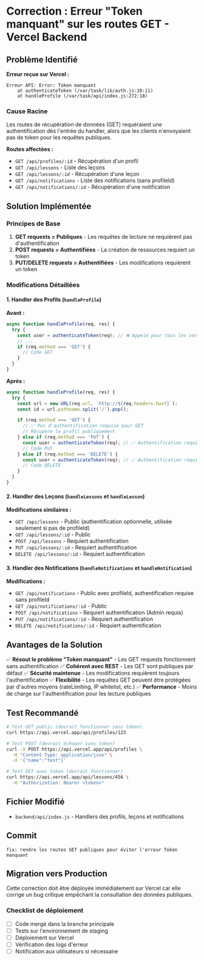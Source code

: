 # Correction : Erreur "Token manquant" sur les routes GET - Vercel Backend

## Problème Identifié

**Erreur reçue sur Vercel :**
```
Erreur API: Error: Token manquant
    at authenticateToken (/var/task/lib/auth.js:10:11)
    at handleProfile (/var/task/api/index.js:272:18)
```

### Cause Racine

Les routes de récupération de données (GET) requéraient une authentification dès l'entrée du handler, alors que les clients n'envoyaient pas de token pour les requêtes publiques.

**Routes affectées :**
- `GET /api/profiles/:id` - Récupération d'un profil
- `GET /api/lessons` - Liste des leçons
- `GET /api/lessons/:id` - Récupération d'une leçon
- `GET /api/notifications` - Liste des notifications (sans profileId)
- `GET /api/notifications/:id` - Récupération d'une notification

## Solution Implémentée

### Principes de Base

1. **GET requests = Publiques** - Les requêtes de lecture ne requièrent pas d'authentification
2. **POST requests = Authentifiées** - La création de ressources requiert un token
3. **PUT/DELETE requests = Authentifiées** - Les modifications requièrent un token

### Modifications Détaillées

#### 1. Handler des Profils (`handleProfile`)

**Avant :**
```javascript
async function handleProfile(req, res) {
  try {
    const user = authenticateToken(req); // ❌ Appelé pour tous les verbes HTTP
    // ...
    if (req.method === 'GET') {
      // Code GET
    }
  }
}
```

**Après :**
```javascript
async function handleProfile(req, res) {
  try {
    const url = new URL(req.url, `http://${req.headers.host}`);
    const id = url.pathname.split('/').pop();

    if (req.method === 'GET') {
      // ✅ Pas d'authentification requise pour GET
      // Récupère le profil publiquement
    } else if (req.method === 'PUT') {
      const user = authenticateToken(req); // ✅ Authentification requise
      // Code PUT
    } else if (req.method === 'DELETE') {
      const user = authenticateToken(req); // ✅ Authentification requise
      // Code DELETE
    }
  }
}
```

#### 2. Handler des Leçons (`handleLessons` et `handleLesson`)

**Modifications similaires :**
- `GET /api/lessons` - Public (authentification optionnelle, utilisée seulement si pas de profileId)
- `GET /api/lessons/:id` - Public
- `POST /api/lessons` - Requiert authentification
- `PUT /api/lessons/:id` - Requiert authentification
- `DELETE /api/lessons/:id` - Requiert authentification

#### 3. Handler des Notifications (`handleNotifications` et `handleNotification`)

**Modifications :**
- `GET /api/notifications` - Public avec profileId, authentification requise sans profileId
- `GET /api/notifications/:id` - Public
- `POST /api/notifications` - Requiert authentification (Admin requis)
- `PUT /api/notifications/:id` - Requiert authentification
- `DELETE /api/notifications/:id` - Requiert authentification

## Avantages de la Solution

✅ **Résout le problème "Token manquant"** - Les GET requests fonctionnent sans authentification
✅ **Cohérent avec REST** - Les GET sont publiques par défaut
✅ **Sécurité maintenue** - Les modifications requièrent toujours l'authentification
✅ **Flexibilité** - Les requêtes GET peuvent être protégées par d'autres moyens (rateLimiting, IP whitelist, etc.)
✅ **Performance** - Moins de charge sur l'authentification pour les lecture publiques

## Test Recommandé

```bash
# Test GET public (devrait fonctionner sans token)
curl https://api.vercel.app/api/profiles/123

# Test POST (devrait échouer sans token)
curl -X POST https://api.vercel.app/api/profiles \
  -H "Content-Type: application/json" \
  -d '{"name":"test"}'

# Test GET avec token (devrait fonctionner)
curl https://api.vercel.app/api/lessons/456 \
  -H "Authorization: Bearer <token>"
```

## Fichier Modifié

- `backend/api/index.js` - Handlers des profils, leçons et notifications

## Commit

```
fix: rendre les routes GET publiques pour éviter l'erreur Token manquant
```

## Migration vers Production

Cette correction doit être déployée immédiatement sur Vercel car elle corrige un bug critique empêchant la consultation des données publiques.

### Checklist de déploiement

- [ ] Code mergé dans la branche principale
- [ ] Tests sur l'environnement de staging
- [ ] Déploiement sur Vercel
- [ ] Vérification des logs d'erreur
- [ ] Notification aux utilisateurs si nécessaire
